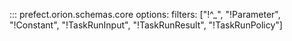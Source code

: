 ::: prefect.orion.schemas.core
    options:
      filters: ["!^_", "!Parameter", "!Constant", "!TaskRunInput", "!TaskRunResult", "!TaskRunPolicy"]
